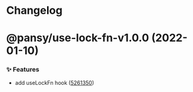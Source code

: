 # Changelog

# @pansy/use-lock-fn-v1.0.0 (2022-01-10)


### ✨ Features

* add useLockFn hook ([5261350](https://github.com/pansyjs/react-hooks/commit/5261350))
